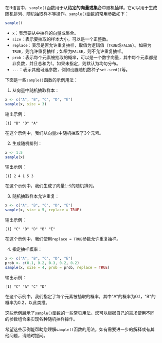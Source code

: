 在R语言中，`sample()`函数用于从**给定的向量或集合**中随机抽样。它可以用于生成随机排列、随机抽取样本等操作。`sample()`函数的常用参数如下：
```R
sample()
```
- `x`：表示要从中抽样的向量或集合。
- `size`：表示要抽取的样本大小，可以是一个正整数。
- `replace`：表示是否允许重复抽样，取值为逻辑值（`TRUE`或`FALSE`）。如果为`TRUE`，则允许重复抽样；如果为`FALSE`，则不允许重复抽样。
- `prob`：表示每个元素被抽取的概率，可以是一个数字向量，其中每个元素都是非负数，并且总和为1。如果未指定，则默认为均匀分布。
- `...`：表示其他可选参数，例如设置随机数种子`set.seed()`等。

下面是一些`sample()`函数的示例用法：

1. 从向量中随机抽取样本：
```R
x <- c("A", "B", "C", "D", "E")
sample(x, size = 3)
```
输出示例：
```
[1] "B" "D" "A"
```
在这个示例中，我们从向量`x`中随机抽取了3个元素。

2. 生成随机排列：
```R
x <- 1:5
sample(x)
```
输出示例：
```
[1] 2 4 1 5 3
```
在这个示例中，我们生成了向量`1:5`的随机排列。

3. 随机抽取样本允许重复：
```R
x <- c("A", "B", "C", "D", "E")
sample(x, size = 5, replace = TRUE)
```
输出示例：
```
[1] "C" "B" "D" "B" "E"
```
在这个示例中，我们使用`replace = TRUE`参数允许重复抽样。

4. 指定抽样概率：
```R
x <- c("A", "B", "C", "D", "E")
prob <- c(0.1, 0.2, 0.3, 0.2, 0.2)
sample(x, size = 4, prob = prob, replace = TRUE)
```
输出示例：
```
[1] "C" "A" "C" "D"
```
在这个示例中，我们指定了每个元素被抽取的概率，其中"A"的概率为0.1，"B"的概率为0.2，以此类推。

这些示例展示了`sample()`函数的一些常见用法。您可以根据自己的需求使用不同的参数组合来实现各种随机抽样操作。

希望这些示例能帮助您理解`sample()`函数的用法。如有需要进一步的解释或有其他问题，请随时提问。